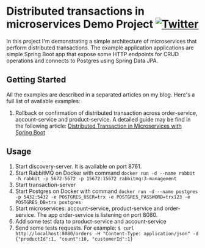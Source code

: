 # Distributed transactions in microservices Demo Project [![Twitter](https://img.shields.io/twitter/follow/piotr_minkowski.svg?style=social&logo=twitter&label=Follow%20Me)](https://twitter.com/piotr_minkowski)

In this project I'm demonstrating a simple architecture of microservices that perform distributed transactions. The example application applications are simple Spring Boot app that expose some HTTP endpoints for CRUD operations and connects to Postgres using Spring Data JPA.

## Getting Started 
All the examples are described in a separated articles on my blog. Here's a full list of available examples:
1. Rollback or confirmation of distributed transaction across order-service, account-service and product-service. A detailed guide may be find in the following article: [Distributed Transaction in Microservices with Spring Boot](https://piotrminkowski.com/2020/06/19/distributed-transactions-in-microservices-with-spring-boot/)

## Usage
1. Start discovery-server. It is available on port 8761.
2. Start RabbitMQ on Docker with command `docker run -d --name rabbit -h rabbit -p 5672:5672 -p 15672:15672 rabbitmq:3-management`
3. Start transaction-server
4. Start Postgres on Docker with command `docker run -d --name postgres -p 5432:5432 -e POSTGRES_USER=trx -e POSTGRES_PASSWORD=trx123 -e POSTGRES_DB=trx postgres`
4. Start microservices: account-service, product-service and order-service. The app order-service is listening on port 8080.
5. Add some test data to product-service and account-service
5. Send some tests requests. For example: `$ curl http://localhost:8080/orders -H "Content-Type: application/json" -d {"productId":1, "count":10, "customerId":1}`
